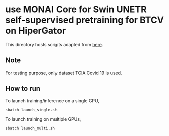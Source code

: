 # **use MONAI Core for Swin UNETR self-supervised pretraining for BTCV on HiperGator**

This directory hosts scripts adapted from [here](https://github.com/Project-MONAI/research-contributions/tree/main/SwinUNETR/Pretrain).  

## **Note**
For testing purpose, only dataset TCIA Covid 19 is used.

## **How to run**
To launch training/inference on a single GPU,
```
sbatch launch_single.sh
```

To launch training on multiple GPUs,
```
sbatch launch_multi.sh
```    